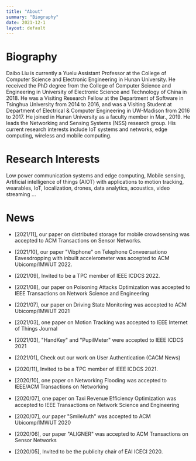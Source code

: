 ```yaml
---
title: "About"
summary: "Biography"
date: 2021-12-1
layout: default
---
```


# Biography
Daibo Liu is currently a Yuelu Assistant Professor at the College of Computer Science and Electronic Engineering in Hunan University. He received the PhD degree from the College of Computer Science and Engineering in University of Electronic Science and Technology of China in 2018. He was a Visiting Research Fellow at the Department of Software in Tsinghua University from 2014 to 2016, and was a Visiting Student at Department of Electrical & Computer Engineering in UW-Madison from 2016 to 2017. He joined in Hunan University as a faculty member in Mar., 2019. He leads the Networking and Sensing Systems (NSS) research group. His current research interests include IoT systems and networks, edge computing, wireless and mobile computing.

# Research Interests
Low power communication systems and edge computing, Mobile sensing, Artificial intelligence of things (AIOT) with applications to motion tracking, wearables, IoT, localization, drones, data analytics, acoustics, video streaming ...

# News
- [2021/11], our paper on distributed storage for mobile crowdsensing was accepted to ACM Transactions on Sensor Networks. 

- [2021/10], our paper "Vibphone" on Telephone Conveersationo Eavesdropping with inbuilt accelerometer was accepted to ACM Ubicomp/IMWUT 2022.

- [2021/09], Invited to be a TPC member of IEEE ICDCS 2022.

- [2021/08], our paper on Poisoning Attacks Optimization was accepted to IEEE Transactions on Network Science and Engineering 

- [2021/07], our paper on Driving State Monitoring was accepted to ACM Ubicomp/IMWUT 2021

- [2021/03], one paper on Motion Tracking  was accepted to IEEE Internet of Things Journal

- [2021/03], "HandKey" and "PupilMeter" were accepted to IEEE ICDCS 2021

- [2021/01], Check out our work on User Authentication (CACM News)

- [2020/11], Invited to be a TPC member of IEEE ICDCS 2021.

- [2020/10], one paper on Networking Flooding  was accepted to IEEE/ACM Transactions on Networking

- [2020/07], one paper on Taxi Revenue Efﬁciency Optimization was accepted to IEEE Transactions on Network Science and Engineering 

- [2020/07], our paper "SmileAuth" was accepted to ACM Ubicomp/IMWUT 2020

- [2020/06], our paper "ALIGNER" was accepted to ACM Transactions on Sensor Networks

- [2020/05], Invited to be the publicity chair of EAI ICECI 2020.
